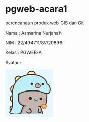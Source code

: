 # pgweb-acara1

perencanaan produk web GIS dan Git

Nama : Asmarina Nurjanah

NIM : 22/494711/SV/20896

Kelas : PGWEB-A

Avatar :

<img src="image/ava lucu.jpg" width="150">
